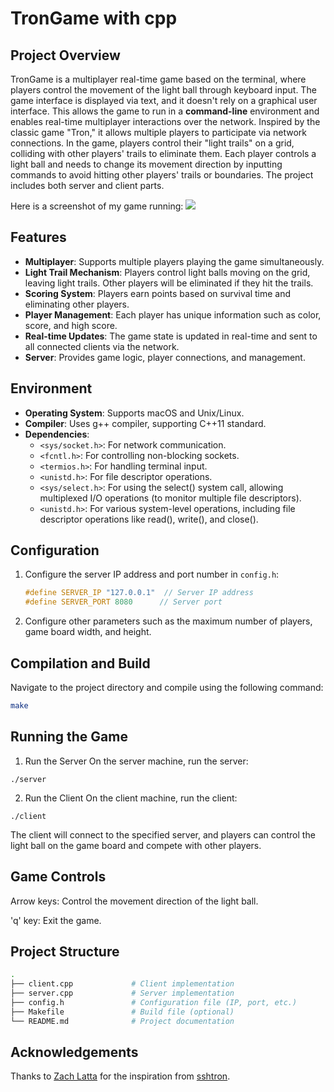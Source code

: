# TronGame with cpp

## Project Overview
TronGame is a multiplayer real-time game based on the terminal, where players control the movement of the light ball through keyboard input. The game interface is displayed via text, and it doesn't rely on a graphical user interface. This allows the game to run in a **command-line** environment and enables real-time multiplayer interactions over the network. Inspired by the classic game "Tron," it allows multiple players to participate via network connections. In the game, players control their "light trails" on a grid, colliding with other players' trails to eliminate them. Each player controls a light ball and needs to change its movement direction by inputting commands to avoid hitting other players' trails or boundaries. The project includes both server and client parts.

Here is a screenshot of my game running:
![](https://s2.loli.net/2025/01/17/UaFogqOIjxB5skS.jpg)

## Features
- **Multiplayer**: Supports multiple players playing the game simultaneously.
- **Light Trail Mechanism**: Players control light balls moving on the grid, leaving light trails. Other players will be eliminated if they hit the trails.
- **Scoring System**: Players earn points based on survival time and eliminating other players.
- **Player Management**: Each player has unique information such as color, score, and high score.
- **Real-time Updates**: The game state is updated in real-time and sent to all connected clients via the network.
- **Server**: Provides game logic, player connections, and management.

## Environment
- **Operating System**: Supports macOS and Unix/Linux.
- **Compiler**: Uses g++ compiler, supporting C++11 standard.
- **Dependencies**:
	- `<sys/socket.h>`: For network communication.
	- `<fcntl.h>`: For controlling non-blocking sockets.
	- `<termios.h>`: For handling terminal input.
	- `<unistd.h>`: For file descriptor operations.
	- `<sys/select.h>`: For using the select() system call, allowing multiplexed I/O operations (to monitor multiple file descriptors).
	- `<unistd.h>`: For various system-level operations, including file descriptor operations like read(), write(), and close().


## Configuration
1. Configure the server IP address and port number in `config.h`:
	 ```cpp
	 #define SERVER_IP "127.0.0.1"  // Server IP address
	 #define SERVER_PORT 8080      // Server port
	 ```
2. Configure other parameters such as the maximum number of players, game board width, and height.


## Compilation and Build
Navigate to the project directory and compile using the following command:

```bash
make
```

## Running the Game

1. Run the Server
On the server machine, run the server:
```
./server
```

2. Run the Client
On the client machine, run the client:
```
./client
```
The client will connect to the specified server, and players can control the light ball on the game board and compete with other players.

## Game Controls

Arrow keys: Control the movement direction of the light ball.

'q' key: Exit the game.

## Project Structure
```bash
.
├── client.cpp             # Client implementation
├── server.cpp             # Server implementation
├── config.h               # Configuration file (IP, port, etc.)
├── Makefile               # Build file (optional)
└── README.md              # Project documentation
```

## Acknowledgements

Thanks to [Zach Latta](https://github.com/zachlatta) for the inspiration from [sshtron](https://github.com/zachlatta/sshtron).